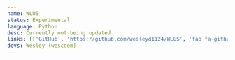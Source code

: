```yaml
---
name: WLUS
status: Experimental
language: Python
desc: Currently not being updated
links: [['GitHub', 'https://github.com/wesleyd1124/WLUS', 'fab fa-github']]
devs: Wesley (wescdem)
---
```

